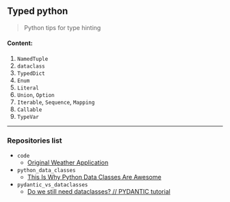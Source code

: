 ## Typed python

> Python tips for type hinting

#### Content:
1. `NamedTuple`
2. `dataclass`
3. `TypedDict`
4. `Enum`
5. `Literal`
6. `Union`, `Option`
7. `Iterable`, `Sequence`, `Mapping`
8. `Callable`
9. `TypeVar`

---
### Repositories list
* `code`
  * [Original Weather Application](https://github.com/alexey-goloburdin/weather)
* `python_data_classes`
  * [This Is Why Python Data Classes Are Awesome](https://www.youtube.com/watch?v=CvQ7e6yUtnw)
* `pydantic_vs_dataclasses`
  * [Do we still need dataclasses? // PYDANTIC tutorial](https://www.youtube.com/watch?v=Vj-iU-8_xLs)
